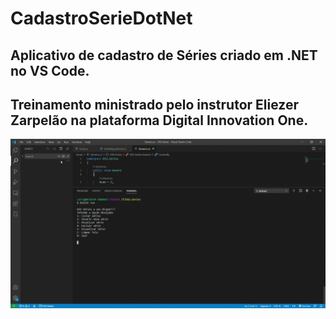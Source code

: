 # CadastroSerieDotNet

## Aplicativo de cadastro de Séries criado em .NET no VS Code.

## Treinamento ministrado pelo instrutor Eliezer Zarpelão na plataforma Digital Innovation One.


![Login](https://github.com/CarlosAlexFO/CadastroSerieDotNet/blob/main/DIO.Series/appSeries.gif)
